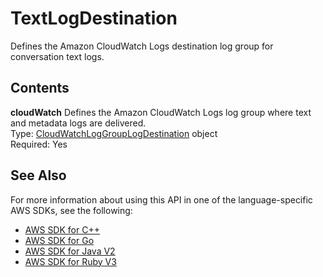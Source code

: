 # TextLogDestination<a name="API_TextLogDestination"></a>

Defines the Amazon CloudWatch Logs destination log group for conversation text logs\.

## Contents<a name="API_TextLogDestination_Contents"></a>

 **cloudWatch**   <a name="lexv2-Type-TextLogDestination-cloudWatch"></a>
Defines the Amazon CloudWatch Logs log group where text and metadata logs are delivered\.  
Type: [CloudWatchLogGroupLogDestination](API_CloudWatchLogGroupLogDestination.md) object  
Required: Yes

## See Also<a name="API_TextLogDestination_SeeAlso"></a>

For more information about using this API in one of the language\-specific AWS SDKs, see the following:
+  [AWS SDK for C\+\+](https://docs.aws.amazon.com/goto/SdkForCpp/models.lex.v2-2020-08-07/TextLogDestination) 
+  [AWS SDK for Go](https://docs.aws.amazon.com/goto/SdkForGoV1/models.lex.v2-2020-08-07/TextLogDestination) 
+  [AWS SDK for Java V2](https://docs.aws.amazon.com/goto/SdkForJavaV2/models.lex.v2-2020-08-07/TextLogDestination) 
+  [AWS SDK for Ruby V3](https://docs.aws.amazon.com/goto/SdkForRubyV3/models.lex.v2-2020-08-07/TextLogDestination) 